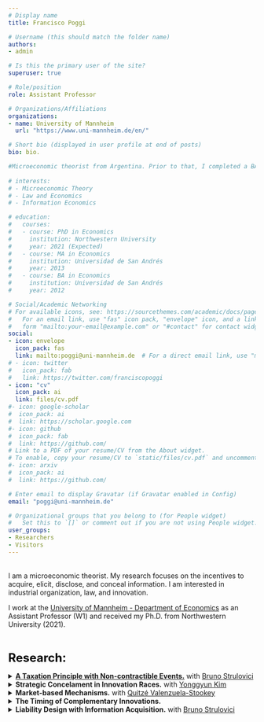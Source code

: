 ```yaml
---
# Display name
title: Francisco Poggi

# Username (this should match the folder name)
authors:
- admin

# Is this the primary user of the site?
superuser: true

# Role/position
role: Assistant Professor

# Organizations/Affiliations
organizations:
- name: University of Mannheim
  url: "https://www.uni-mannheim.de/en/"

# Short bio (displayed in user profile at end of posts)
bio: bio.

#Microeconomic theorist from Argentina. Prior to that, I completed a BA and MA at [Universidad de San Andrés](https://www.udesa.edu.ar/departamento-de-economia) and received my Ph.D. from Northwestern University.
 
# interests:
# - Microeconomic Theory
# - Law and Economics
# - Information Economics

# education:
#   courses:
#   - course: PhD in Economics
#     institution: Northwestern University
#     year: 2021 (Expected)
#   - course: MA in Economics
#     institution: Universidad de San Andrés
#     year: 2013
#   - course: BA in Economics
#     institution: Universidad de San Andrés
#     year: 2012

# Social/Academic Networking
# For available icons, see: https://sourcethemes.com/academic/docs/page-builder/#icons
#   For an email link, use "fas" icon pack, "envelope" icon, and a link in the
#   form "mailto:your-email@example.com" or "#contact" for contact widget.
social:
- icon: envelope
  icon_pack: fas
  link: mailto:poggi@uni-mannheim.de  # For a direct email link, use "mailto:fpoggi@u.northwestern.edu".
# - icon: twitter
#   icon_pack: fab
#   link: https://twitter.com/franciscopoggi
- icon: "cv"
  icon_pack: ai
  link: files/cv.pdf
#- icon: google-scholar
#  icon_pack: ai
#  link: https://scholar.google.com
#- icon: github
#  icon_pack: fab
#  link: https://github.com/
# Link to a PDF of your resume/CV from the About widget.
# To enable, copy your resume/CV to `static/files/cv.pdf` and uncomment the lines below.
#- icon: arxiv
#  icon_pack: ai
#  link: https://github.com/

# Enter email to display Gravatar (if Gravatar enabled in Config)
email: "poggi@uni-mannheim.de"

# Organizational groups that you belong to (for People widget)
#   Set this to `[]` or comment out if you are not using People widget.
user_groups:
- Researchers
- Visitors
---
```

<br>
I am a microeconomic theorist. My research focuses on the incentives to acquire, elicit, disclose, and conceal information. I am interested in industrial organization, law, and innovation.

I work at the [University of Mannheim - Department of Economics](https://www.vwl.uni-mannheim.de/en/) as an Assistant Professor (W1) and received my Ph.D. from Northwestern University (2021).

<br>

<font size="5"
          color="black">
          <b>Research:</b> 
        </font>

<!-- A Taxation Principle with Non-contractible Events -->
  <details>
    <summary>
    <b><a href="https://faculty.wcas.northwestern.edu/bhs675/" target="_blank">A Taxation Principle with Non-contractible Events.</a></b>
    with <a href="https://faculty.wcas.northwestern.edu/bhs675/" target="_blank"> Bruno Strulovici</a>
    </summary>
        Abstract.
  </details>

<!-- Strategic Concelament in Innovation Races -->
  <details>
    <summary>
    <b>Strategic Concelament in Innovation Races.</b>
    with <a href="https://sites.google.com/view/yonggyun-yg-kim/" target="_blank"> Yonggyun Kim</a>
    </summary>
        Abstract.
  </details>

<!-- Market-based Mechanisms. -->
  <details> 
    <summary>
    <b>Market-based Mechanisms.</b> 
    with <a href="http://www.quitzevalenzuelastookey.com" target="_blank"> Quitzé Valenzuela-Stookey</a>
    </summary>
        Abstract.
  </details>        

<!-- The Timing of Complementary Innovations. -->
  <details>
    <summary>
    <b>The Timing of Complementary Innovations.</b> 
    </summary>
    <br>
        This paper studies the dynamic completion of complementary tasks or projects. At each point in time, resources are allocated to projects that are completed as breakthroughs. I solve the problem of efficient dynamic allocation of resources by showing that, for complements, the solution must satisfy a regret-free property. I apply these results to study the problem of innovation when there is uncertainty about the difficulty of innovations. In some cases, the solution involves completing the projects in sequence. In others, it is optimal to work on multiple projects simultaneously. I provide simple conditions that determine the efficient timing of project completion.
  </details>

<!-- Liability Design with Information Acquisition -->
  <details>
    <summary>
    <b> Liability Design with Information Acquisition.</b>
    with <a href="https://faculty.wcas.northwestern.edu/bhs675/" target="_blank"> Bruno Strulovici</a>
    </summary>
        Abstract.
  </details>


<!-- {{% callout note %}}
At some point in the summer, I will join <a href="https://www.vwl.uni-mannheim.de/en/" target="_blank">the University of Mannheim</a> as an Assistant Professor.
{{% /callout %}} -->
